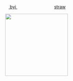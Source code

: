 <div align="center"> ‎‎‎ ‎<a href="https://rentry.co/curseboy"> byi </a>   ‎ ‎‎‎ ‎‎ ‎‎  ‎ ‎‎‎ ‎‎ ‎‎     ‎ ‎‎‎‎ ‎‎‎ ‎‎ ‎‎   ‎ ‎‎‎ ‎‎  ‎‎ ‎‎   ‎ ‎‎‎ ‎‎ ‎‎   ‎ ‎‎‎ ‎‎ ‎‎ ‎ ‎‎‎ ‎‎ ‎‎ <a href="https://19days.straw.page"> straw</a>   
 </div> 

<p align="center"> <img src="https://i.pinimg.com/736x/26/a9/62/26a962c754a59496c155251a9c973323.jpg" width=200> </p> 
<p align="center">
